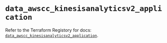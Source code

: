 # `data_awscc_kinesisanalyticsv2_application`

Refer to the Terraform Registory for docs: [`data_awscc_kinesisanalyticsv2_application`](https://registry.terraform.io/providers/hashicorp/awscc/0.70.0/docs/data-sources/kinesisanalyticsv2_application).
